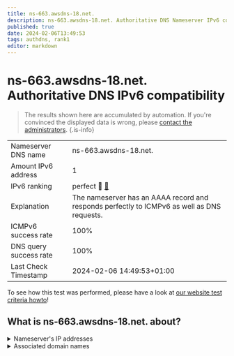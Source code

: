 ```yaml
---
title: ns-663.awsdns-18.net.
description: ns-663.awsdns-18.net. Authoritative DNS Nameserver IPv6 compatibility
published: true
date: 2024-02-06T13:49:53
tags: authdns, rank1
editor: markdown
---
```


# ns-663.awsdns-18.net. Authoritative DNS IPv6 compatibility

> The results shown here are accumulated by automation. If you're convinced the displayed data is wrong, please [contact the administrators](/howto/chat). 
{.is-info}




|   |   |
| - | - |
| Nameserver DNS name | ns-663.awsdns-18.net.
| Amount IPv6 address | 1
| IPv6 ranking | perfect :1st_place_medal: [🔗](/howto/ranking) |
| Explanation | The nameserver has an AAAA record and responds perfectly to ICMPv6 as well as DNS requests. |
| ICMPv6 success rate | 100%|
| DNS query success rate | 100% |
| Last Check Timestamp | 2024-02-06 14:49:53+01:00 |

To see how this test was performed, please have a look at [our website test criteria howto](/howto/testcriteria/authdns)!


## What is ns-663.awsdns-18.net. about?




<details>
<summary>Nameserver's IP addresses</summary>

2600:9000:5302:9700::1

</details>



<details>
<summary>Associated domain names</summary>

scrapy.org

</details>

